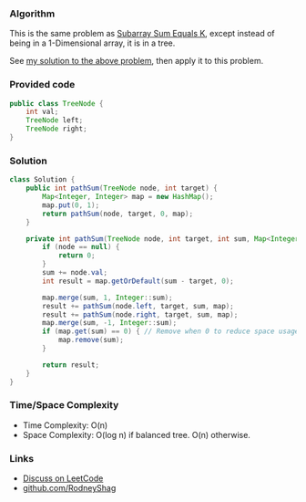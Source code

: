### Algorithm

This is the same problem as [Subarray Sum Equals K](https://leetcode.com/problems/subarray-sum-equals-k), except instead of being in a 1-Dimensional array, it is in a tree.

See [my solution to the above problem](https://github.com/RodneyShag/LeetCode_solutions/blob/master/Solutions/Subarray%20Sum%20Equals%20K.md), then apply it to this problem.

### Provided code

```java
public class TreeNode {
    int val;
    TreeNode left;
    TreeNode right;
}
```

### Solution

```java
class Solution {
    public int pathSum(TreeNode node, int target) {
        Map<Integer, Integer> map = new HashMap();
        map.put(0, 1);
        return pathSum(node, target, 0, map);
    }

    private int pathSum(TreeNode node, int target, int sum, Map<Integer, Integer> map) {
        if (node == null) {
            return 0;
        }
        sum += node.val;
        int result = map.getOrDefault(sum - target, 0);

        map.merge(sum, 1, Integer::sum);
        result += pathSum(node.left, target, sum, map);
        result += pathSum(node.right, target, sum, map);
        map.merge(sum, -1, Integer::sum);
        if (map.get(sum) == 0) { // Remove when 0 to reduce space usage
            map.remove(sum);
        }

        return result;
    }
}
```

### Time/Space Complexity

- Time Complexity: O(n)
- Space Complexity: O(log n) if balanced tree. O(n) otherwise.

### Links

- [Discuss on LeetCode](https://leetcode.com/problems/path-sum-iii/discuss/345071)
- [github.com/RodneyShag](https://github.com/RodneyShag)
